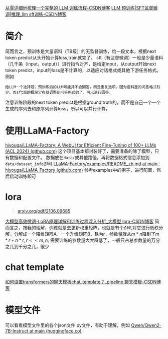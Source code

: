 [从零详细地梳理一个完整的 LLM 训练流程-CSDN博客](https://blog.csdn.net/qq_27590277/article/details/131447830)
[LLM 预训练|SFT监督微调|推理_llm sft训练-CSDN博客](https://blog.csdn.net/Maxcu/article/details/137214383)
# 简介
简而言之，预训练是大量语料（TB级）的无监督训练，给一段文本，根据next token predict从头开始计算loss,train就完了。
sft（有监督微调）一般是少量语料（几千条（input，output））进行指令对齐，是给定input，从output开始next token predict，input的loss是不计算的，以适应对话格式或其他下游任务格式。
例如
```
给LLM一个选择题，预训练后的LLM可能并不会回答，而是重复选项，因为语料里的问答格式较少。而sft后的概率分布就调整到问答格式的了，可以进行回答。
```
注意训练阶段的next token predict是根据ground truth的，而不是自己一个一个生成的序列去和原序列计算loss，所以可以并行计算。
# 使用LLaMA-Factory
[hiyouga/LLaMA-Factory: A WebUI for Efficient Fine-Tuning of 100+ LLMs (ACL 2024) (github.com)](https://github.com/hiyouga/LLaMA-Factory)
这个项目基本都封装好了，需要准备的除了模型，只有数据和配置文件。
数据放在`data/`或其他路径，再将数据格式信息添加到`data/dataset_info`即可
[LLaMA-Factory/examples/README_zh.md at main · hiyouga/LLaMA-Factory (github.com)](https://github.com/hiyouga/LLaMA-Factory/blob/main/examples/README_zh.md)
参考examples中的例子，进行配置，然后启动训练即可

# lora
>[arxiv.org/pdf/2106.09685](https://arxiv.org/pdf/2106.09685) 

[大模型高效微调-LoRA原理详解和训练过程深入分析_大模型 lora-CSDN博客](https://blog.csdn.net/m0_63171455/article/details/139614304)
简而言之，按我的理解，训练就是去更新权重矩阵，也就是有个$\Delta W$,对它进行低秩分解，分解成一个降维矩阵A，一个升维矩阵B，秩为r，参数量就从$m*n$降到了$m*r+n*r,r<<m,n$, 需要训练的参数量大大降低了，一般只占总参数量的万分之几到千分之几，很少

# chat template
[如何设置transformers的聊天模板chat_template？_pipeline 聊天模板-CSDN博客](https://blog.csdn.net/mingzai624/article/details/135952802)

# 模型文件
可以看看模型文件里的各个json文件 py文件，有助于理解，例如
[Qwen/Qwen2-7B-Instruct at main (huggingface.co)](https://huggingface.co/Qwen/Qwen2-7B-Instruct/tree/main)
